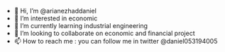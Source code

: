 - 👋 Hi, I’m @arianezhaddaniel
- 👀 I’m interested in economic
- 🌱 I’m currently learning industrial engineering
- 💞️ I’m looking to collaborate on economic and financial project
- 📫 How to reach me : you can follow me in twitter @daniel053194005

<!---
arianezhaddaniel/arianezhaddaniel is a ✨ special ✨ repository because its `README.md` (this file) appears on your GitHub profile.
You can click the Preview link to take a look at your changes.
--->
